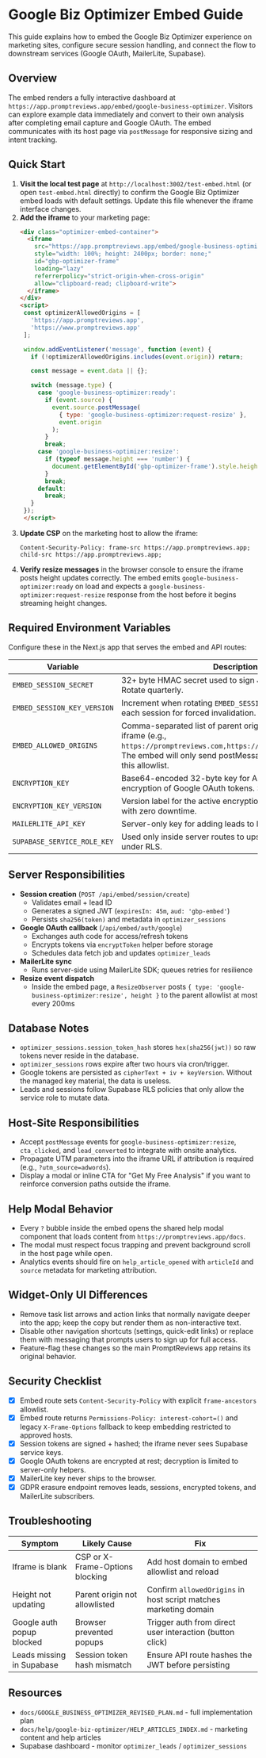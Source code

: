 # Google Biz Optimizer Embed Guide

This guide explains how to embed the Google Biz Optimizer experience on marketing sites, configure secure session handling, and connect the flow to downstream services (Google OAuth, MailerLite, Supabase).

## Overview

The embed renders a fully interactive dashboard at `https://app.promptreviews.app/embed/google-business-optimizer`. Visitors can explore example data immediately and convert to their own analysis after completing email capture and Google OAuth. The embed communicates with its host page via `postMessage` for responsive sizing and intent tracking.

## Quick Start

1. **Visit the local test page** at `http://localhost:3002/test-embed.html` (or open `test-embed.html` directly) to confirm the Google Biz Optimizer embed loads with default settings. Update this file whenever the iframe interface changes.
2. **Add the iframe** to your marketing page:
   ```html
   <div class="optimizer-embed-container">
     <iframe
       src="https://app.promptreviews.app/embed/google-business-optimizer"
       style="width: 100%; height: 2400px; border: none;"
       id="gbp-optimizer-frame"
       loading="lazy"
       referrerpolicy="strict-origin-when-cross-origin"
       allow="clipboard-read; clipboard-write">
     </iframe>
   </div>
   <script>
    const optimizerAllowedOrigins = [
      'https://app.promptreviews.app',
      'https://www.promptreviews.app'
    ];

    window.addEventListener('message', function (event) {
      if (!optimizerAllowedOrigins.includes(event.origin)) return;

      const message = event.data || {};

      switch (message.type) {
        case 'google-business-optimizer:ready':
          if (event.source) {
            event.source.postMessage(
              { type: 'google-business-optimizer:request-resize' },
              event.origin
            );
          }
          break;
        case 'google-business-optimizer:resize':
          if (typeof message.height === 'number') {
            document.getElementById('gbp-optimizer-frame').style.height = `${message.height}px`;
          }
          break;
        default:
          break;
      }
    });
    </script>
    ```
3. **Update CSP** on the marketing host to allow the iframe:
   ```http
   Content-Security-Policy: frame-src https://app.promptreviews.app; child-src https://app.promptreviews.app;
   ```
4. **Verify resize messages** in the browser console to ensure the iframe posts height updates correctly. The embed emits `google-business-optimizer:ready` on load and expects a `google-business-optimizer:request-resize` response from the host before it begins streaming height changes.

## Required Environment Variables

Configure these in the Next.js app that serves the embed and API routes:

| Variable | Description |
| --- | --- |
| `EMBED_SESSION_SECRET` | 32+ byte HMAC secret used to sign JWT session tokens. Rotate quarterly. |
| `EMBED_SESSION_KEY_VERSION` | Increment when rotating `EMBED_SESSION_SECRET`; stamped into each session for forced invalidation. |
| `EMBED_ALLOWED_ORIGINS` | Comma-separated list of parent origins permitted to host the iframe (e.g., `https://promptreviews.com,https://www.promptreviews.com`). The embed will only send postMessage updates to origins in this allowlist. |
| `ENCRYPTION_KEY` | Base64-encoded 32-byte key for AES-256-GCM encryption of Google OAuth tokens. Store in KMS/Vault. |
| `ENCRYPTION_KEY_VERSION` | Version label for the active encryption key. Enables rotation with zero downtime. |
| `MAILERLITE_API_KEY` | Server-only key for adding leads to MailerLite groups. |
| `SUPABASE_SERVICE_ROLE_KEY` | Used only inside server routes to upsert leads/sessions under RLS. |

## Server Responsibilities

- **Session creation** (`POST /api/embed/session/create`)
  - Validates email + lead ID
  - Generates a signed JWT (`expiresIn: 45m`, `aud: 'gbp-embed'`)
  - Persists `sha256(token)` and metadata in `optimizer_sessions`
- **Google OAuth callback** (`/api/embed/auth/google`)
  - Exchanges auth code for access/refresh tokens
  - Encrypts tokens via `encryptToken` helper before storage
  - Schedules data fetch job and updates `optimizer_leads`
- **MailerLite sync**
  - Runs server-side using MailerLite SDK; queues retries for resilience
- **Resize event dispatch**
  - Inside the embed page, a `ResizeObserver` posts `{ type: 'google-business-optimizer:resize', height }` to the parent allowlist at most every 200ms

## Database Notes

- `optimizer_sessions.session_token_hash` stores `hex(sha256(jwt))` so raw tokens never reside in the database.
- `optimizer_sessions` rows expire after two hours via cron/trigger.
- Google tokens are persisted as `cipherText + iv + keyVersion`. Without the managed key material, the data is useless.
- Leads and sessions follow Supabase RLS policies that only allow the service role to mutate data.

## Host-Site Responsibilities

- Accept `postMessage` events for `google-business-optimizer:resize`, `cta_clicked`, and `lead_converted` to integrate with onsite analytics.
- Propagate UTM parameters into the iframe URL if attribution is required (e.g., `?utm_source=adwords`).
- Display a modal or inline CTA for "Get My Free Analysis" if you want to reinforce conversion paths outside the iframe.

## Help Modal Behavior

- Every `?` bubble inside the embed opens the shared help modal component that loads content from `https://promptreviews.app/docs`.
- The modal must respect focus trapping and prevent background scroll in the host page while open.
- Analytics events should fire on `help_article_opened` with `articleId` and `source` metadata for marketing attribution.

## Widget-Only UI Differences

- Remove task list arrows and action links that normally navigate deeper into the app; keep the copy but render them as non-interactive text.
- Disable other navigation shortcuts (settings, quick-edit links) or replace them with messaging that prompts users to sign up for full access.
- Feature-flag these changes so the main PromptReviews app retains its original behavior.

## Security Checklist

- [x] Embed route sets `Content-Security-Policy` with explicit `frame-ancestors` allowlist.
- [x] Embed route returns `Permissions-Policy: interest-cohort=()` and legacy `X-Frame-Options` fallback to keep embedding restricted to approved hosts.
- [x] Session tokens are signed + hashed; the iframe never sees Supabase service keys.
- [x] Google OAuth tokens are encrypted at rest; decryption is limited to server-only helpers.
- [x] MailerLite key never ships to the browser.
- [x] GDPR erasure endpoint removes leads, sessions, encrypted tokens, and MailerLite subscribers.

## Troubleshooting

| Symptom | Likely Cause | Fix |
| --- | --- | --- |
| Iframe is blank | CSP or X-Frame-Options blocking | Add host domain to embed allowlist and reload |
| Height not updating | Parent origin not allowlisted | Confirm `allowedOrigins` in host script matches marketing domain |
| Google auth popup blocked | Browser prevented popups | Trigger auth from direct user interaction (button click) |
| Leads missing in Supabase | Session token hash mismatch | Ensure API route hashes the JWT before persisting |

## Resources

- `docs/GOOGLE_BUSINESS_OPTIMIZER_REVISED_PLAN.md` - full implementation plan
- `docs/help/google-biz-optimizer/HELP_ARTICLES_INDEX.md` - marketing content and help articles
- Supabase dashboard - monitor `optimizer_leads` / `optimizer_sessions`
